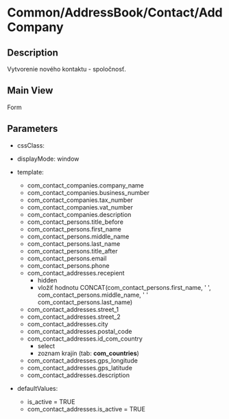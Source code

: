 # Common/AddressBook/Contact/AddCompany

## Description

Vytvorenie nového kontaktu - spoločnosť.

## Main View

Form

## Parameters

* cssClass: 
* displayMode: window
* template:
  * com_contact_companies.company_name
  * com_contact_companies.business_number
  * com_contact_companies.tax_number
  * com_contact_companies.vat_number
  * com_contact_companies.description
  * com_contact_persons.title_before
  * com_contact_persons.first_name
  * com_contact_persons.middle_name
  * com_contact_persons.last_name
  * com_contact_persons.title_after
  * com_contact_persons.email
  * com_contact_persons.phone
  * com_contact_addresses.recepient
    * hidden
    * vložiť hodnotu CONCAT(com_contact_persons.first_name, ' ', com_contact_persons.middle_name, ' ' com_contact_persons.last_name)
  * com_contact_addresses.street_1
  * com_contact_addresses.street_2
  * com_contact_addresses.city
  * com_contact_addresses.postal_code
  * com_contact_addresses.id_com_country
    * select
    * zoznam krajín (tab: **com_countries**)
  * com_contact_addresses.gps_longitude
  * com_contact_addresses.gps_latitude
  * com_contact_addresses.description
  
* defaultValues:
  * is_active = TRUE
  * com_contact_addresses.is_active = TRUE
